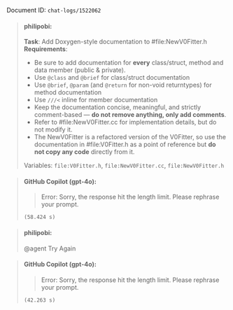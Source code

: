 Document ID: `chat-logs/1522062`

<blockquote>

#### philipobi:
**Task**: Add Doxygen-style documentation to #file:NewV0Fitter.h   
**Requirements**:
- Be sure to add documentation for **every** class/struct, method and data member (public & private).
- Use `@class` and `@brief` for class/struct documentation
- Use `@brief`, `@param` (and `@return` for non-void returntypes) for method documentation
- Use `///<` inline for member documentation
- Keep the documentation concise, meaningful, and strictly comment-based — **do not remove anything, only add comments**. 
- Refer to #file:NewV0Fitter.cc   for implementation details, but do not modify it.
- The NewV0Fitter is a refactored version of the V0Fitter, so use the documentation in #file:V0Fitter.h  as a point of reference but **do not copy any code** directly from it.


Variables: `file:V0Fitter.h`, `file:NewV0Fitter.cc`, `file:NewV0Fitter.h`

</blockquote>

<blockquote>

#### GitHub Copilot (gpt-4o):

<blockquote>

Error: Sorry, the response hit the length limit. Please rephrase your prompt.

</blockquote>

`(58.424 s)`

</blockquote>

<blockquote>

#### philipobi:
@agent Try Again

</blockquote>

<blockquote>

#### GitHub Copilot (gpt-4o):

<blockquote>

Error: Sorry, the response hit the length limit. Please rephrase your prompt.

</blockquote>

`(42.263 s)`

</blockquote>

